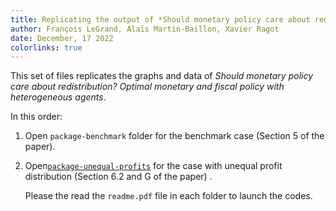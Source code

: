 ```yaml
---
title: Replicating the output of *Should monetary policy care about redistribution? Optimal monetary and fiscal policy with heterogeneous agents* 
author: François LeGrand, Alaïs Martin-Baillon, Xavier Ragot
date: December, 17 2022
colorlinks: true
---
```


This set of files replicates the graphs and data of *Should monetary policy care about redistribution? Optimal monetary and fiscal policy with heterogeneous agents*. 


In this order:

1. Open `package-benchmark` folder for the benchmark case (Section 5 of the paper).
2. Open[`package-unequal-profits`](https://julialang.org/) for the case with unequal profit distribution (Section 6.2 and G of the paper) .
   

   
   Please the read the `readme.pdf` file in each folder  to launch the codes.